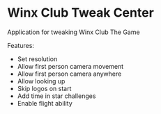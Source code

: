 # Winx Club Tweak Center
Application for tweaking Winx Club The Game

Features:
 - Set resolution
 - Allow first person camera movement
 - Allow first person camera anywhere
 - Allow looking up
 - Skip logos on start
 - Add time in star challenges
 - Enable flight ability
